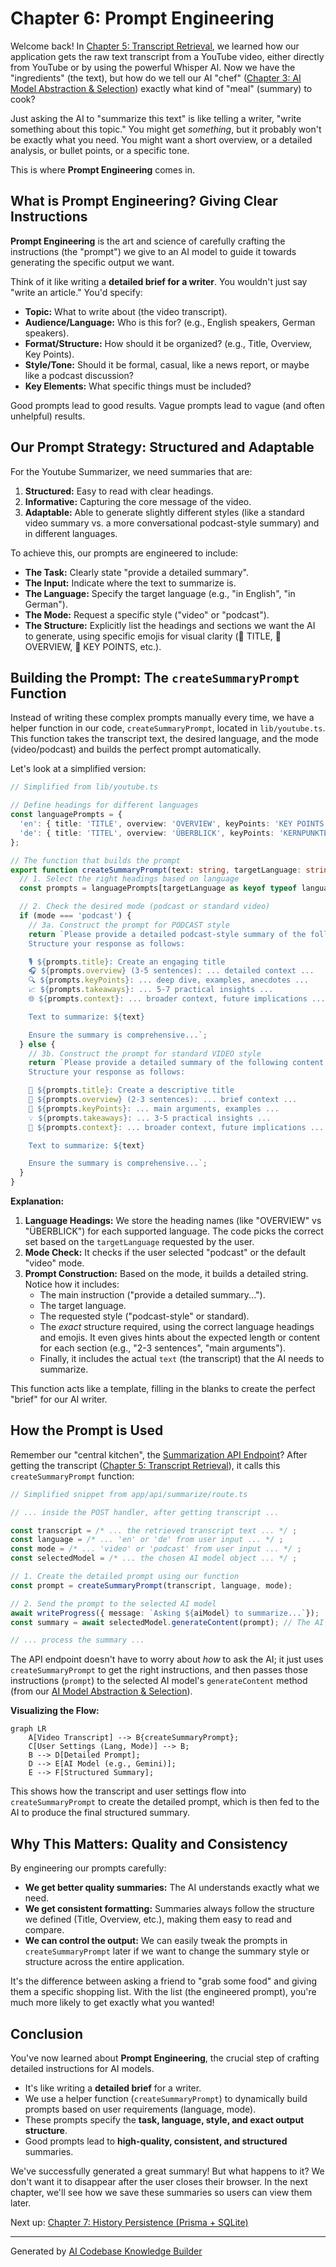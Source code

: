 # Chapter 6: Prompt Engineering

Welcome back! In [Chapter 5: Transcript Retrieval](05_transcript_retrieval_.md), we learned how our application gets the raw text transcript from a YouTube video, either directly from YouTube or by using the powerful Whisper AI. Now we have the "ingredients" (the text), but how do we tell our AI "chef" ([Chapter 3: AI Model Abstraction & Selection](03_ai_model_abstraction___selection_.md)) exactly what kind of "meal" (summary) to cook?

Just asking the AI to "summarize this text" is like telling a writer, "write something about this topic." You might get *something*, but it probably won't be exactly what you need. You might want a short overview, or a detailed analysis, or bullet points, or a specific tone.

This is where **Prompt Engineering** comes in.

## What is Prompt Engineering? Giving Clear Instructions

**Prompt Engineering** is the art and science of carefully crafting the instructions (the "prompt") we give to an AI model to guide it towards generating the specific output we want.

Think of it like writing a **detailed brief for a writer**. You wouldn't just say "write an article." You'd specify:

*   **Topic:** What to write about (the video transcript).
*   **Audience/Language:** Who is this for? (e.g., English speakers, German speakers).
*   **Format/Structure:** How should it be organized? (e.g., Title, Overview, Key Points).
*   **Style/Tone:** Should it be formal, casual, like a news report, or maybe like a podcast discussion?
*   **Key Elements:** What specific things must be included?

Good prompts lead to good results. Vague prompts lead to vague (and often unhelpful) results.

## Our Prompt Strategy: Structured and Adaptable

For the Youtube Summarizer, we need summaries that are:

1.  **Structured:** Easy to read with clear headings.
2.  **Informative:** Capturing the core message of the video.
3.  **Adaptable:** Able to generate slightly different styles (like a standard video summary vs. a more conversational podcast-style summary) and in different languages.

To achieve this, our prompts are engineered to include:

*   **The Task:** Clearly state "provide a detailed summary".
*   **The Input:** Indicate where the text to summarize is.
*   **The Language:** Specify the target language (e.g., "in English", "in German").
*   **The Mode:** Request a specific style ("video" or "podcast").
*   **The Structure:** Explicitly list the headings and sections we want the AI to generate, using specific emojis for visual clarity (🎯 TITLE, 📝 OVERVIEW, 🔑 KEY POINTS, etc.).

## Building the Prompt: The `createSummaryPrompt` Function

Instead of writing these complex prompts manually every time, we have a helper function in our code, `createSummaryPrompt`, located in `lib/youtube.ts`. This function takes the transcript text, the desired language, and the mode (video/podcast) and builds the perfect prompt automatically.

Let's look at a simplified version:

```typescript
// Simplified from lib/youtube.ts

// Define headings for different languages
const languagePrompts = {
  'en': { title: 'TITLE', overview: 'OVERVIEW', keyPoints: 'KEY POINTS', ... },
  'de': { title: 'TITEL', overview: 'ÜBERBLICK', keyPoints: 'KERNPUNKTE', ... }
};

// The function that builds the prompt
export function createSummaryPrompt(text: string, targetLanguage: string, mode: 'video' | 'podcast' = 'video') {
  // 1. Select the right headings based on language
  const prompts = languagePrompts[targetLanguage as keyof typeof languagePrompts] || languagePrompts.en;

  // 2. Check the desired mode (podcast or standard video)
  if (mode === 'podcast') {
    // 3a. Construct the prompt for PODCAST style
    return `Please provide a detailed podcast-style summary of the following content in ${targetLanguage}.
    Structure your response as follows:

    🎙️ ${prompts.title}: Create an engaging title
    🎧 ${prompts.overview} (3-5 sentences): ... detailed context ...
    🔍 ${prompts.keyPoints}: ... deep dive, examples, anecdotes ...
    📈 ${prompts.takeaways}: ... 5-7 practical insights ...
    🌐 ${prompts.context}: ... broader context, future implications ...

    Text to summarize: ${text}

    Ensure the summary is comprehensive...`;
  } else {
    // 3b. Construct the prompt for standard VIDEO style
    return `Please provide a detailed summary of the following content in ${targetLanguage}.
    Structure your response as follows:

    🎯 ${prompts.title}: Create a descriptive title
    📝 ${prompts.overview} (2-3 sentences): ... brief context ...
    🔑 ${prompts.keyPoints}: ... main arguments, examples ...
    💡 ${prompts.takeaways}: ... 3-5 practical insights ...
    🔄 ${prompts.context}: ... broader context, future implications ...

    Text to summarize: ${text}

    Ensure the summary is comprehensive...`;
  }
}
```

**Explanation:**

1.  **Language Headings:** We store the heading names (like "OVERVIEW" vs "ÜBERBLICK") for each supported language. The code picks the correct set based on the `targetLanguage` requested by the user.
2.  **Mode Check:** It checks if the user selected "podcast" or the default "video" mode.
3.  **Prompt Construction:** Based on the mode, it builds a detailed string. Notice how it includes:
    *   The main instruction ("provide a detailed summary...").
    *   The target language.
    *   The requested style ("podcast-style" or standard).
    *   The *exact* structure required, using the correct language headings and emojis. It even gives hints about the expected length or content for each section (e.g., "2-3 sentences", "main arguments").
    *   Finally, it includes the actual `text` (the transcript) that the AI needs to summarize.

This function acts like a template, filling in the blanks to create the perfect "brief" for our AI writer.

## How the Prompt is Used

Remember our "central kitchen", the [Summarization API Endpoint](04_summarization_api_endpoint_.md)? After getting the transcript ([Chapter 5: Transcript Retrieval](05_transcript_retrieval_.md)), it calls this `createSummaryPrompt` function:

```typescript
// Simplified snippet from app/api/summarize/route.ts

// ... inside the POST handler, after getting transcript ...

const transcript = /* ... the retrieved transcript text ... */ ;
const language = /* ... 'en' or 'de' from user input ... */ ;
const mode = /* ... 'video' or 'podcast' from user input ... */ ;
const selectedModel = /* ... the chosen AI model object ... */ ;

// 1. Create the detailed prompt using our function
const prompt = createSummaryPrompt(transcript, language, mode);

// 2. Send the prompt to the selected AI model
await writeProgress({ message: `Asking ${aiModel} to summarize...`});
const summary = await selectedModel.generateContent(prompt); // The AI gets the engineered prompt!

// ... process the summary ...
```

The API endpoint doesn't have to worry about *how* to ask the AI; it just uses `createSummaryPrompt` to get the right instructions, and then passes those instructions (`prompt`) to the selected AI model's `generateContent` method (from our [AI Model Abstraction & Selection](03_ai_model_abstraction___selection_.md)).

**Visualizing the Flow:**

```mermaid
graph LR
    A[Video Transcript] --> B{createSummaryPrompt};
    C[User Settings (Lang, Mode)] --> B;
    B --> D[Detailed Prompt];
    D --> E[AI Model (e.g., Gemini)];
    E --> F[Structured Summary];
```

This shows how the transcript and user settings flow into `createSummaryPrompt` to create the detailed prompt, which is then fed to the AI to produce the final structured summary.

## Why This Matters: Quality and Consistency

By engineering our prompts carefully:

*   **We get better quality summaries:** The AI understands exactly what we need.
*   **We get consistent formatting:** Summaries always follow the structure we defined (Title, Overview, etc.), making them easy to read and compare.
*   **We can control the output:** We can easily tweak the prompts in `createSummaryPrompt` later if we want to change the summary style or structure across the entire application.

It's the difference between asking a friend to "grab some food" and giving them a specific shopping list. With the list (the engineered prompt), you're much more likely to get exactly what you wanted!

## Conclusion

You've now learned about **Prompt Engineering**, the crucial step of crafting detailed instructions for AI models.

*   It's like writing a **detailed brief** for a writer.
*   We use a helper function (`createSummaryPrompt`) to dynamically build prompts based on user requirements (language, mode).
*   These prompts specify the **task, language, style, and exact output structure**.
*   Good prompts lead to **high-quality, consistent, and structured** summaries.

We've successfully generated a great summary! But what happens to it? We don't want it to disappear after the user closes their browser. In the next chapter, we'll see how we save these summaries so users can view them later.

Next up: [Chapter 7: History Persistence (Prisma + SQLite)](07_history_persistence__prisma___sqlite__.md)

---

Generated by [AI Codebase Knowledge Builder](https://github.com/The-Pocket/Tutorial-Codebase-Knowledge)